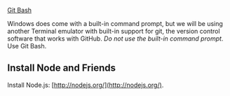 [Git Bash](http://msysgit.github.io/)

Windows does come with a built-in command prompt, but we will be using another Terminal emulator with built-in support for git, the version control software that works with GitHub. *Do not use the built-in command prompt*. Use Git Bash.

## Install Node and Friends

Install Node.js: [http://nodejs.org/](http://nodejs.org/).
